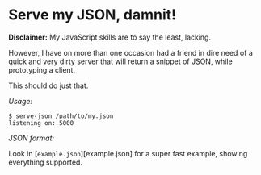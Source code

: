 Serve my JSON, damnit!
======================

**Disclaimer:** My JavaScript skills are to say the least, lacking.

However, I have on more than one occasion had a friend in dire need
of a quick and very dirty server that will return a snippet of JSON,
while prototyping a client.

This should do just that.

*Usage:*

    $ serve-json /path/to/my.json
    listening on: 5000

*JSON format:*

Look in [`example.json`][example.json] for a super fast example, showing everything supported.
